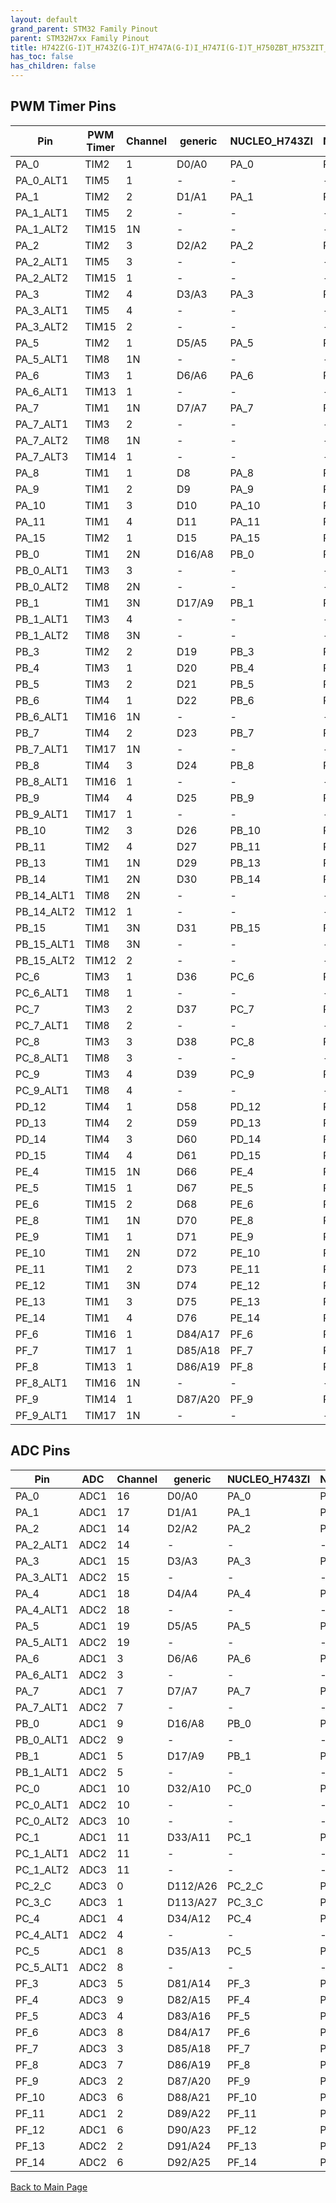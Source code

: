 ```yaml
---
layout: default
grand_parent: STM32 Family Pinout
parent: STM32H7xx Family Pinout
title: H742Z(G-I)T_H743Z(G-I)T_H747A(G-I)I_H747I(G-I)T_H750ZBT_H753ZIT_H757AII_H757IIT Pinout
has_toc: false
has_children: false
---
```


## PWM Timer Pins

| Pin | PWM Timer | Channel | generic | NUCLEO_H743ZI | NUCLEO_H753ZI |
| --- | --- | --- | --- | --- | --- |
| PA_0 | TIM2 | 1 | D0/A0 | PA_0 | PA_0 |
| PA_0_ALT1 | TIM5 | 1 | - | - | - |
| PA_1 | TIM2 | 2 | D1/A1 | PA_1 | PA_1 |
| PA_1_ALT1 | TIM5 | 2 | - | - | - |
| PA_1_ALT2 | TIM15 | 1N | - | - | - |
| PA_2 | TIM2 | 3 | D2/A2 | PA_2 | PA_2 |
| PA_2_ALT1 | TIM5 | 3 | - | - | - |
| PA_2_ALT2 | TIM15 | 1 | - | - | - |
| PA_3 | TIM2 | 4 | D3/A3 | PA_3 | PA_3 |
| PA_3_ALT1 | TIM5 | 4 | - | - | - |
| PA_3_ALT2 | TIM15 | 2 | - | - | - |
| PA_5 | TIM2 | 1 | D5/A5 | PA_5 | PA_5 |
| PA_5_ALT1 | TIM8 | 1N | - | - | - |
| PA_6 | TIM3 | 1 | D6/A6 | PA_6 | PA_6 |
| PA_6_ALT1 | TIM13 | 1 | - | - | - |
| PA_7 | TIM1 | 1N | D7/A7 | PA_7 | PA_7 |
| PA_7_ALT1 | TIM3 | 2 | - | - | - |
| PA_7_ALT2 | TIM8 | 1N | - | - | - |
| PA_7_ALT3 | TIM14 | 1 | - | - | - |
| PA_8 | TIM1 | 1 | D8 | PA_8 | PA_8 |
| PA_9 | TIM1 | 2 | D9 | PA_9 | PA_9 |
| PA_10 | TIM1 | 3 | D10 | PA_10 | PA_10 |
| PA_11 | TIM1 | 4 | D11 | PA_11 | PA_11 |
| PA_15 | TIM2 | 1 | D15 | PA_15 | PA_15 |
| PB_0 | TIM1 | 2N | D16/A8 | PB_0 | PB_0 |
| PB_0_ALT1 | TIM3 | 3 | - | - | - |
| PB_0_ALT2 | TIM8 | 2N | - | - | - |
| PB_1 | TIM1 | 3N | D17/A9 | PB_1 | PB_1 |
| PB_1_ALT1 | TIM3 | 4 | - | - | - |
| PB_1_ALT2 | TIM8 | 3N | - | - | - |
| PB_3 | TIM2 | 2 | D19 | PB_3 | PB_3 |
| PB_4 | TIM3 | 1 | D20 | PB_4 | PB_4 |
| PB_5 | TIM3 | 2 | D21 | PB_5 | PB_5 |
| PB_6 | TIM4 | 1 | D22 | PB_6 | PB_6 |
| PB_6_ALT1 | TIM16 | 1N | - | - | - |
| PB_7 | TIM4 | 2 | D23 | PB_7 | PB_7 |
| PB_7_ALT1 | TIM17 | 1N | - | - | - |
| PB_8 | TIM4 | 3 | D24 | PB_8 | PB_8 |
| PB_8_ALT1 | TIM16 | 1 | - | - | - |
| PB_9 | TIM4 | 4 | D25 | PB_9 | PB_9 |
| PB_9_ALT1 | TIM17 | 1 | - | - | - |
| PB_10 | TIM2 | 3 | D26 | PB_10 | PB_10 |
| PB_11 | TIM2 | 4 | D27 | PB_11 | PB_11 |
| PB_13 | TIM1 | 1N | D29 | PB_13 | PB_13 |
| PB_14 | TIM1 | 2N | D30 | PB_14 | PB_14 |
| PB_14_ALT1 | TIM8 | 2N | - | - | - |
| PB_14_ALT2 | TIM12 | 1 | - | - | - |
| PB_15 | TIM1 | 3N | D31 | PB_15 | PB_15 |
| PB_15_ALT1 | TIM8 | 3N | - | - | - |
| PB_15_ALT2 | TIM12 | 2 | - | - | - |
| PC_6 | TIM3 | 1 | D36 | PC_6 | PC_6 |
| PC_6_ALT1 | TIM8 | 1 | - | - | - |
| PC_7 | TIM3 | 2 | D37 | PC_7 | PC_7 |
| PC_7_ALT1 | TIM8 | 2 | - | - | - |
| PC_8 | TIM3 | 3 | D38 | PC_8 | PC_8 |
| PC_8_ALT1 | TIM8 | 3 | - | - | - |
| PC_9 | TIM3 | 4 | D39 | PC_9 | PC_9 |
| PC_9_ALT1 | TIM8 | 4 | - | - | - |
| PD_12 | TIM4 | 1 | D58 | PD_12 | PD_12 |
| PD_13 | TIM4 | 2 | D59 | PD_13 | PD_13 |
| PD_14 | TIM4 | 3 | D60 | PD_14 | PD_14 |
| PD_15 | TIM4 | 4 | D61 | PD_15 | PD_15 |
| PE_4 | TIM15 | 1N | D66 | PE_4 | PE_4 |
| PE_5 | TIM15 | 1 | D67 | PE_5 | PE_5 |
| PE_6 | TIM15 | 2 | D68 | PE_6 | PE_6 |
| PE_8 | TIM1 | 1N | D70 | PE_8 | PE_8 |
| PE_9 | TIM1 | 1 | D71 | PE_9 | PE_9 |
| PE_10 | TIM1 | 2N | D72 | PE_10 | PE_10 |
| PE_11 | TIM1 | 2 | D73 | PE_11 | PE_11 |
| PE_12 | TIM1 | 3N | D74 | PE_12 | PE_12 |
| PE_13 | TIM1 | 3 | D75 | PE_13 | PE_13 |
| PE_14 | TIM1 | 4 | D76 | PE_14 | PE_14 |
| PF_6 | TIM16 | 1 | D84/A17 | PF_6 | PF_6 |
| PF_7 | TIM17 | 1 | D85/A18 | PF_7 | PF_7 |
| PF_8 | TIM13 | 1 | D86/A19 | PF_8 | PF_8 |
| PF_8_ALT1 | TIM16 | 1N | - | - | - |
| PF_9 | TIM14 | 1 | D87/A20 | PF_9 | PF_9 |
| PF_9_ALT1 | TIM17 | 1N | - | - | - |


## ADC Pins

| Pin | ADC | Channel | generic | NUCLEO_H743ZI | NUCLEO_H753ZI |
| --- | --- | --- | --- | --- | --- |
| PA_0 | ADC1 | 16 | D0/A0 | PA_0 | PA_0 |
| PA_1 | ADC1 | 17 | D1/A1 | PA_1 | PA_1 |
| PA_2 | ADC1 | 14 | D2/A2 | PA_2 | PA_2 |
| PA_2_ALT1 | ADC2 | 14 | - | - | - |
| PA_3 | ADC1 | 15 | D3/A3 | PA_3 | PA_3 |
| PA_3_ALT1 | ADC2 | 15 | - | - | - |
| PA_4 | ADC1 | 18 | D4/A4 | PA_4 | PA_4 |
| PA_4_ALT1 | ADC2 | 18 | - | - | - |
| PA_5 | ADC1 | 19 | D5/A5 | PA_5 | PA_5 |
| PA_5_ALT1 | ADC2 | 19 | - | - | - |
| PA_6 | ADC1 | 3 | D6/A6 | PA_6 | PA_6 |
| PA_6_ALT1 | ADC2 | 3 | - | - | - |
| PA_7 | ADC1 | 7 | D7/A7 | PA_7 | PA_7 |
| PA_7_ALT1 | ADC2 | 7 | - | - | - |
| PB_0 | ADC1 | 9 | D16/A8 | PB_0 | PB_0 |
| PB_0_ALT1 | ADC2 | 9 | - | - | - |
| PB_1 | ADC1 | 5 | D17/A9 | PB_1 | PB_1 |
| PB_1_ALT1 | ADC2 | 5 | - | - | - |
| PC_0 | ADC1 | 10 | D32/A10 | PC_0 | PC_0 |
| PC_0_ALT1 | ADC2 | 10 | - | - | - |
| PC_0_ALT2 | ADC3 | 10 | - | - | - |
| PC_1 | ADC1 | 11 | D33/A11 | PC_1 | PC_1 |
| PC_1_ALT1 | ADC2 | 11 | - | - | - |
| PC_1_ALT2 | ADC3 | 11 | - | - | - |
| PC_2_C | ADC3 | 0 | D112/A26 | PC_2_C | PC_2_C |
| PC_3_C | ADC3 | 1 | D113/A27 | PC_3_C | PC_3_C |
| PC_4 | ADC1 | 4 | D34/A12 | PC_4 | PC_4 |
| PC_4_ALT1 | ADC2 | 4 | - | - | - |
| PC_5 | ADC1 | 8 | D35/A13 | PC_5 | PC_5 |
| PC_5_ALT1 | ADC2 | 8 | - | - | - |
| PF_3 | ADC3 | 5 | D81/A14 | PF_3 | PF_3 |
| PF_4 | ADC3 | 9 | D82/A15 | PF_4 | PF_4 |
| PF_5 | ADC3 | 4 | D83/A16 | PF_5 | PF_5 |
| PF_6 | ADC3 | 8 | D84/A17 | PF_6 | PF_6 |
| PF_7 | ADC3 | 3 | D85/A18 | PF_7 | PF_7 |
| PF_8 | ADC3 | 7 | D86/A19 | PF_8 | PF_8 |
| PF_9 | ADC3 | 2 | D87/A20 | PF_9 | PF_9 |
| PF_10 | ADC3 | 6 | D88/A21 | PF_10 | PF_10 |
| PF_11 | ADC1 | 2 | D89/A22 | PF_11 | PF_11 |
| PF_12 | ADC1 | 6 | D90/A23 | PF_12 | PF_12 |
| PF_13 | ADC2 | 2 | D91/A24 | PF_13 | PF_13 |
| PF_14 | ADC2 | 6 | D92/A25 | PF_14 | PF_14 |


[Back to Main Page](../../)